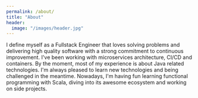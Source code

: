 ```yaml
---
permalink: /about/
title: "About"
header:
  image: "/images/header.jpg"
---
```


I define myself as a Fullstack Engineer that loves solving problems and delivering high quality software with a strong commitment to continuous improvement. I've been working with microservices architecture, CI/CD and containers. By the moment, most of my experience is about Java related technologies. I'm always pleased to learn new technologies and being challenged in the meantime. Nowadays, I'm having fun learning functional programming with Scala, diving into its awesome ecosystem and working on side projects.